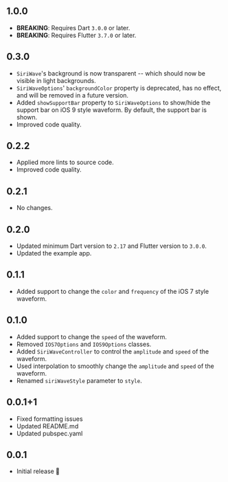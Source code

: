 ## 1.0.0

  - **BREAKING**: Requires Dart `3.0.0` or later.
  - **BREAKING**: Requires Flutter `3.7.0` or later.

## 0.3.0

- `SiriWave`'s background is now transparent -- which should now be visible in light backgrounds.
- `SiriWaveOptions`' `backgroundColor` property is deprecated, has no effect,
  and will be removed in a future version.
- Added `showSupportBar` property to `SiriWaveOptions` to show/hide the support bar on iOS 9 style waveform. By default, the support bar is shown.
- Improved code quality.

## 0.2.2

- Applied more lints to source code.
- Improved code quality.

## 0.2.1

- No changes.

## 0.2.0

- Updated minimum Dart version to `2.17` and Flutter version to `3.0.0`.
- Updated the example app.

## 0.1.1

- Added support to change the `color` and `frequency` of the iOS 7 style waveform.

## 0.1.0

- Added support to change the `speed` of the waveform.
- Removed `IOS7Options` and `IOS9Options` classes.
- Added `SiriWaveController` to control the `amplitude` and `speed` of the waveform.
- Used interpolation to smoothly change the `amplitude` and `speed` of the waveform.
- Renamed `siriWaveStyle` parameter to `style`.

## 0.0.1+1

- Fixed formatting issues
- Updated README.md
- Updated pubspec.yaml

## 0.0.1

- Initial release 🎉
